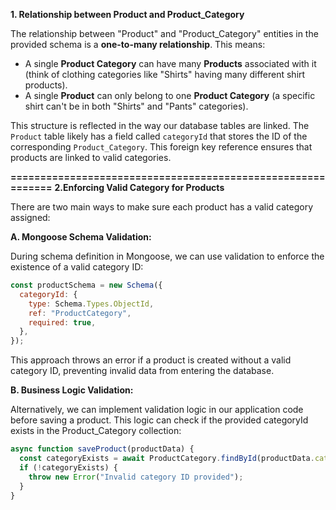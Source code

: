 **1. Relationship between Product and Product_Category**

The relationship between "Product" and "Product_Category" entities in the provided schema is a **one-to-many relationship**. This means:

- A single **Product Category** can have many **Products** associated with it (think of clothing categories like "Shirts" having many different shirt products).
- A single **Product** can only belong to one **Product Category** (a specific shirt can't be in both "Shirts" and "Pants" categories).

This structure is reflected in the way our database tables are linked. The `Product` table likely has a field called `categoryId` that stores the ID of the corresponding `Product_Category`. This foreign key reference ensures that products are linked to valid categories.

**============================================================**
**2.Enforcing Valid Category for Products**

There are two main ways to make sure each product has a valid category assigned:

**A. Mongoose Schema Validation:**

During schema definition in Mongoose, we can use validation to enforce the existence of a valid category ID:

```javascript
const productSchema = new Schema({
  categoryId: {
    type: Schema.Types.ObjectId,
    ref: "ProductCategory",
    required: true,
  },
});
```

This approach throws an error if a product is created without a valid category ID, preventing invalid data from entering the database.

**B. Business Logic Validation:**

Alternatively, we can implement validation logic in our application code before saving a product. This logic can check if the provided categoryId exists in the Product_Category collection:

```javascript
async function saveProduct(productData) {
  const categoryExists = await ProductCategory.findById(productData.categoryId);
  if (!categoryExists) {
    throw new Error("Invalid category ID provided");
  }
}
```
